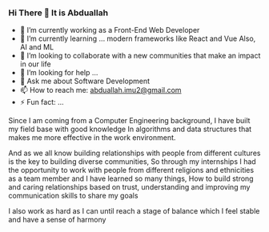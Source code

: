 ### Hi There 👋 It is Abduallah 

- 🔭 I’m currently working as a Front-End Web Developer
- 🌱 I’m currently learning ... modern frameworks like React and Vue Also,  AI and ML
- 👯 I’m looking to collaborate with a new communities that make an impact in our life 
- 🤔 I’m looking for help ...
- 💬 Ask me about Software Development 
- 📫 How to reach me: abduallah.imu2@gmail.com
- ⚡ Fun fact: ...


Since I am coming from a Computer Engineering background, I have built my field base with good knowledge 
In algorithms and data structures that makes me more effective in the work environment. 

And as we all know  building relationships with people from different cultures is the key to building diverse communities, So through my internships
I had the opportunity to work with people from different religions and ethnicities as a team member and I have learned so many things,
How to build strong and caring relationships based on trust, understanding and improving my communication skills to share my goals 

I also work as hard as I can until reach a stage of balance which I feel stable and have a sense of harmony 

